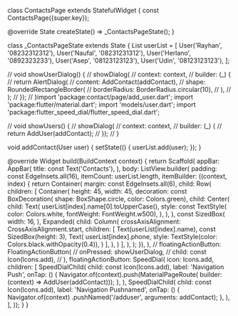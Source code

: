 
class ContactsPage extends StatefulWidget {
  const ContactsPage({super.key});

  @override
  State<ContactsPage> createState() => _ContactsPageState();
}

class _ContactsPageState extends State<ContactsPage> {
  List<User> userList = [
    User('Rayhan', '08232312312'),
    User('Naufal', '08231231312'),
    User('Herlano', '0892323233'),
    User('Asep', '08123123123'),
    User('Udin', '08123123123'),
  ];

  // void showUserDialog() {
  //   showDialog(
  //       context: context,
  //       builder: (_) {
  //         return AlertDialog(
  //           content: AddContact(addContact),
  //           shape: RoundedRectangleBorder(
  //             borderRadius: BorderRadius.circular(10),
  //           ),
  //         );
  //       });
  // }import 'package:contact/page/add_user.dart';
import 'package:flutter/material.dart';
import 'models/user.dart';
import 'package:flutter_speed_dial/flutter_speed_dial.dart';


  // void showUsers() {
  //   showDialog(
  //       context: context,
  //       builder: (_) {
  //         return AddUser(addContact);
  //       });
  // }

  void addContact(User user) {
    setState(() {
      userList.add(user);
    });
  }

  @override
  Widget build(BuildContext context) {
    return Scaffold(
        appBar: AppBar(
          title: const Text('Contacts'),
        ),
        body: ListView.builder(
          padding: const EdgeInsets.all(16),
          itemCount: userList.length,
          itemBuilder: ((context, index) {
            return Container(
              margin: const EdgeInsets.all(6),
              child: Row(
                children: [
                  Container(
                    height: 45,
                    width: 45,
                    decoration: const BoxDecoration(
                        shape: BoxShape.circle, color: Colors.green),
                    child: Center(
                      child: Text(
                        userList[index].name[0].toUpperCase(),
                        style: const TextStyle(
                            color: Colors.white, fontWeight: FontWeight.w500),
                      ),
                    ),
                  ),
                  const SizedBox(
                    width: 16,
                  ),
                  Expanded(
                    child: Column(
                      crossAxisAlignment: CrossAxisAlignment.start,
                      children: [
                        Text(userList[index].name),
                        const SizedBox(height: 3),
                        Text(
                          userList[index].phone,
                          style:
                              TextStyle(color: Colors.black.withOpacity(0.4)),
                        )
                      ],
                    ),
                  )
                ],
              ),
            );
          }),
        ),
        // floatingActionButton: FloatingActionButton(
        //   onPressed: showUserDialog,
        //   child: const Icon(Icons.add),
        // ),
        floatingActionButton: SpeedDial(
          icon: Icons.add,
          children: [
            SpeedDialChild(
              child: const Icon(Icons.add),
              label: 'Navigation Push',
              onTap: () {
                Navigator.of(context).push(MaterialPageRoute(
                    builder: (context) => AddUser(addContact)));
              },
            ),
            SpeedDialChild(
              child: const Icon(Icons.add),
              label: 'Navigation Pushnamed',
              onTap: () {
                Navigator.of(context)
                    .pushNamed('/adduser', arguments: addContact);
              },
            ),
          ],
        ));
  }
}
